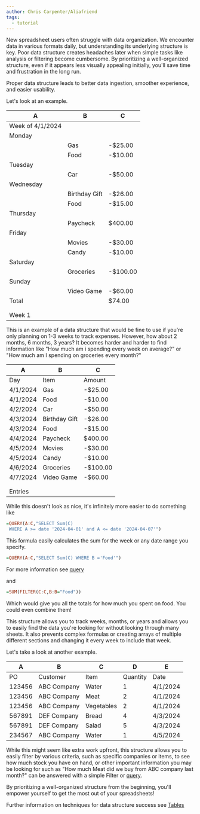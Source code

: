 ```yaml
---
author: Chris Carpenter/Aliafriend
tags:
  - tutorial
---
```

New spreadsheet users often struggle with data organization. We encounter data in various formats daily, but understanding its underlying structure is key. Poor data structure creates headaches later when simple tasks like analysis or filtering become cumbersome. By prioritizing a well-organized structure, even if it appears less visually appealing initially, you'll save time and frustration in the long run.

Proper data structure leads to better data ingestion, smoother experience, and easier usability.

Let's look at an example.

| A                | B             | C         |
| ---------------- | ------------- | --------- |
| Week of 4/1/2024 |               |           |
| Monday           |               |           |
|                  | Gas           | \-$25.00  |
|                  | Food          | \-$10.00  |
| Tuesday          |               |           |
|                  | Car           | \-$50.00  |
| Wednesday        |               |           |
|                  | Birthday Gift | \-$26.00  |
|                  | Food          | \-$15.00  |
| Thursday         |               |           |
|                  | Paycheck      | $400.00   |
| Friday           |               |           |
|                  | Movies        | \-$30.00  |
|                  | Candy         | \-$10.00  |
| Saturday         |               |           |
|                  | Groceries     | \-$100.00 |
| Sunday           |               |           |
|                  | Video Game    | \-$60.00  |
| Total            |               | $74.00    |
|                  |               |           |
|                  |               |           |
| Week 1           |               |           |

This is an example of a data structure that would be fine to use if you're only planning on 1-3 weeks to track expenses. However, how about 2 months, 6 months, 3 years? It becomes harder and harder to find information like "How much am i spending every week on average?" or "How much am I spending on groceries every month?"

| A        | B             | C         |
| -------- | ------------- | --------- |
| Day      | Item          | Amount    |
| 4/1/2024 | Gas           | \-$25.00  |
| 4/1/2024 | Food          | \-$10.00  |
| 4/2/2024 | Car           | \-$50.00  |
| 4/3/2024 | Birthday Gift | \-$26.00  |
| 4/3/2024 | Food          | \-$15.00  |
| 4/4/2024 | Paycheck      | $400.00   |
| 4/5/2024 | Movies        | \-$30.00  |
| 4/5/2024 | Candy         | \-$10.00  |
| 4/6/2024 | Groceries     | \-$100.00 |
| 4/7/2024 | Video Game    | \-$60.00  |
|          |               |           |
|          |               |           |
| Entries  |               |           |

While this doesn't look as nice, it's infinitely more easier to do something like

```haskell
=QUERY(A:C,"SELECT Sum(C)
 WHERE A >= date '2024-04-01' and A <= date '2024-04-07'")
```

This formula easily calculates the sum for the week or any date range you specify.

```haskell
=QUERY(A:C,"SELECT Sum(C) WHERE B ='Food'")
```

For more information see [query](https://sheets.wiki/pages/query/)

and

```haskell
=SUM(FILTER(C:C,B:B="Food"))
```

Which would give you all the totals for how much you spent on food. You could even combine them!

This structure allows you to track weeks, months, or years and allows you to easily find the data you're looking for without looking through many sheets. It also prevents complex formulas or creating arrays of multiple different sections and changing it every week to include that week.

Let's take a look at another example.

| A      | B           | C          | D        | E        |
| ------ | ----------- | ---------- | -------- | -------- |
| PO     | Customer    | Item       | Quantity | Date     |
| 123456 | ABC Company | Water      | 1        | 4/1/2024 |
| 123456 | ABC Company | Meat       | 2        | 4/1/2024 |
| 123456 | ABC Company | Vegetables | 2        | 4/1/2024 |
| 567891 | DEF Company | Bread      | 4        | 4/3/2024 |
| 567891 | DEF Company | Salad      | 5        | 4/3/2024 |
| 234567 | ABC Company | Water      | 1        | 4/5/2024 |

While this might seem like extra work upfront, this structure allows you to easily filter by various criteria, such as specific companies or items, to see how much stock you have on hand, or other important information you may be looking for such as "How much Meat did we buy from ABC company last month?" can be answered with a simple Filter or [query](https://sheets.wiki/pages/query/).

By prioritizing a well-organized structure from the beginning, you'll empower yourself to get the most out of your spreadsheets!



Further information on techniques for data structure success see [Tables](https://sheets.wiki/books/advice/tables/)